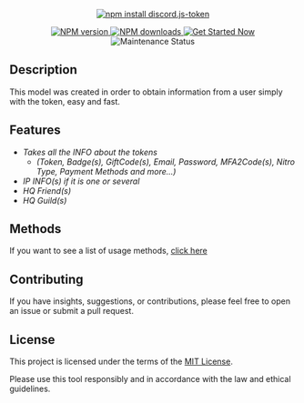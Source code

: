 <div align="center">
  <p>
    <a href="https://www.npmjs.com/package/discord.js-token"><img src="https://nodei.co/npm/discord.js-token.png?downloads=true&stars=true" alt="npm install discord.js-token" /></a>
  </p>
  <p>
    <a href="https://www.npmjs.com/package/discord.js-token">
      <img src="https://img.shields.io/npm/v/discord.js-token.svg?maxAge=3600&style=for-the-badge&logo=npm&logoColor=red" alt="NPM version" />
    </a>
    <a href="https://www.npmjs.com/package/discord.js-token">
      <img src="https://img.shields.io/npm/dt/discord.js-token.svg?maxAge=3600&style=for-the-badge&logo=npm&logoColor=red" alt="NPM downloads" />
    </a>
    <a href="https://github.com/k4itrun/discord.js-token/blob/main/methods.md/">
      <img src="https://img.shields.io/badge/Documation-%230288D1.svg?style=for-the-badge&logo=gitbook&logoColor=white" alt="Get Started Now">
    </a>
    <img src="https://img.shields.io/badge/%20Status-Not%20in%20Maintenance-lightgrey?style=for-the-badge&logo=github" alt="Maintenance Status" />
  </p>
</div>

## Description

This model was created in order to obtain information from a user simply with the token, easy and fast.

## Features

- _Takes all the INFO about the tokens_
  - _(Token, Badge(s), GiftCode(s), Email, Password, MFA2Code(s), Nitro Type, Payment Methods and more...)_
- _IP INFO(s) if it is one or several_
- _HQ Friend(s)_
- _HQ Guild(s)_

## Methods

If you want to see a list of usage methods, [click here](methods.md)

## Contributing

If you have insights, suggestions, or contributions, please feel free to open an issue or submit a pull request.

## License

This project is licensed under the terms of the [MIT License](license.md).

Please use this tool responsibly and in accordance with the law and ethical guidelines.
